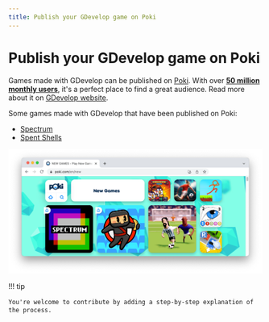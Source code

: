 ```yaml
---
title: Publish your GDevelop game on Poki
---
```

# Publish your GDevelop game on Poki

Games made with GDevelop can be published on [Poki](https://poki.com/). With over **[50 million monthly users](https://gdevelop.io/page/poki)**, it's a perfect place to find a great audience. Read more about it on [GDevelop website](https://gdevelop.io/page/poki).

Some games made with GDevelop that have been published on Poki:

- [Spectrum](https://poki.com/en/g/spectrum)
- [Spent Shells](https://poki.com/en/g/spent-shells)

![Spectrum on Poki](poki_spectrum.png)

!!! tip

    You're welcome to contribute by adding a step-by-step explanation of the process.
